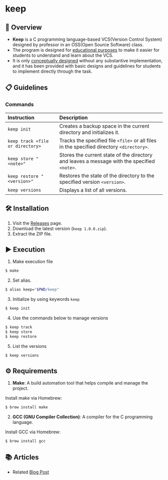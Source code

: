 # keep

## 📝 Overview

- **Keep** is a C programming language-based VCS(Version Control System) designed by professor in an OSS(Open Source Software) class.
- The program is designed for <ins>educational purposes</ins> to make it easier for students to understand and learn about the VCS.
- It is only <ins>conceptually designed</ins> without any substantive implementation, and it has been provided with basic designs and guidelines for students to implement directly through the task.

## 📋 Guidelines

### Commands

| Instruction | Description |
|:-|:-|
| `keep init` | Creates a backup space in the current directory and initializes it. |
| `keep track <file or directory>` | Tracks the specified file `<file>` or all files in the specified directory `<directory>`.  |
| `keep store "<note>"` | Stores the current state of the directory and leaves a message with the specified `<note>`.  |
| `keep restore "<version>"` | Restores the state of the directory to the specified version `<version>`. |
| `keep versions` | Displays a list of all versions. |

## 🛠️ Installation

1. Visit the [Releases](https://github.com/seungjoonH/keep/releases) page.
2. Download the latest version (`keep 1.0.0.zip`).
3. Extract the ZIP file.

## ▶️ Execution

1. Make execution file

```bash
$ make
```

2. Set alias.

```bash
$ alias keep="$PWD/keep"
```

3. Initialize by using keywords `keep`

```bash
$ keep init
```

4. Use the commands below to manage versions

```bash
$ keep track
$ keep store
$ keep restore
```

5. List the versions

```bash
$ keep versions
```

## ⚙️ Requirements

1. **Make**: A build automation tool that helps compile and manage the project.  
   
Install make via Homebrew:

```bash
$ brew install make
```

2. **GCC (GNU Compiler Collection)**: A compiler for the C programming language.  

Install GCC via Homebrew:

```bash
$ brew install gcc
```

## 📚 Articles

- Related [Blog Post](https://seungjoonh.tistory.com/entry/project-keep)
